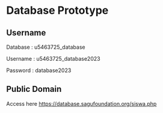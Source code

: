 # Database Prototype

## Username

Database : 
u5463725_database

Username : 
u5463725_database2023

Password : 
database2023

## Public Domain
Access here https://database.sagufoundation.org/siswa.php